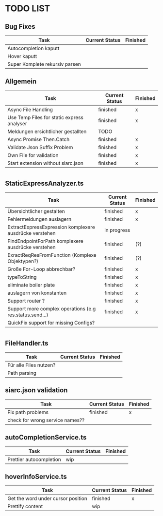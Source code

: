 # TODO LIST

## Bug Fixes

| Task                           | Current Status | Finished |
| ------------------------------ | -------------- | -------- |
| Autocompletion kaputt          |                |          |
| Hover kaputt                   |                |          |
| Super Komplete rekursiv parsen |                |          |

## Allgemein

| Task                                       | Current Status | Finished |
| ------------------------------------------ | -------------- | -------- |
| Async File Handling                        | finished       | x        |
| Use Temp Files for static express analyser | finished       | x        |
| Meldungen ersichtlicher gestallten         | TODO           |          |
| Async Promise Then.Catch                   | finished       | x        |
| Validate Json Suffix Problem               | finished       | x        |
| Own File for validation                    | finished       | x        |
| Start extension without siarc.json         | finished       | x        |

#

## StaticExpressAnalyzer.ts

| Task                                                     | Current Status | Finished |
| -------------------------------------------------------- | -------------- | -------- |
| Übersichtlicher gestalten                                | finished       | x        |
| Fehlermeldungen auslagern                                | finished       | x        |
| ExtractExpressExpression komplexere ausdrücke verstehen  | in progress    |          |
| FindEndpointForPath komplexere ausdrücke verstehen       | finished       | (?)      |
| ExractReqResFromFunction (Komplexe Objektypen?)          | finished       | (?)      |
| Große For-Loop abbrechbar?                               | finished       | x        |
| typeToString                                             | finished       | x        |
| eliminate boiler plate                                   | finished       | x        |
| auslagern von konstanten                                 | finished       | x        |
| Support router ?                                         | finished       | x        |
| Support more complex operations (e.g res.status.send...) | finished       | x        |
| QuickFix support for missing Configs?                    |                |          |

#

## FileHandler.ts

| Task                   | Current Status | Finished |
| ---------------------- | -------------- | -------- |
| Für alle Files nutzen? |                |
| Path parsing           |                |

## siarc.json validation

| Task                            | Current Status | Finished |
| ------------------------------- | -------------- | -------- |
| Fix path problems               | finished       | x        |
| check for wrong service names?? |                |

## autoCompletionService.ts

| Task                    | Current Status | Finished |
| ----------------------- | -------------- | -------- |
| Prettier autocompletion | wip            |

## hoverInfoService.ts

| Task                               | Current Status | Finished |
| ---------------------------------- | -------------- | -------- |
| Get the word under cursor position | finished       | x        |
| Prettify content                   | wip            |
